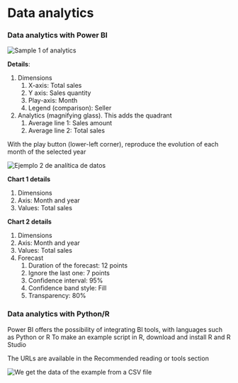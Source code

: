 # Data analytics

### Data analytics with Power BI

![Sample 1 of analytics](https://i.imgur.com/0SdDUWR.png)

**Details**:



1. Dimensions
   1. X-axis: Total sales
   2. Y axis: Sales quantity
   3. Play-axis: Month
   4. Legend (comparison): Seller
2. Analytics (magnifying glass). This adds the quadrant
   1. Average line 1: Sales amount
   2. Average line 2: Total sales

With the play button (lower-left corner), reproduce the evolution of each month of the selected year

![Ejemplo 2 de analítica de datos](https://i.imgur.com/nNyFaZH.png)

**Chart 1 details**

1. Dimensions
2. Axis: Month and year
3. Values: Total sales

**Chart 2 details**

1. Dimensions
2. Axis: Month and year
3. Values: Total sales
4. Forecast
   1. Duration of the forecast: 12 points
   2. Ignore the last one: 7 points
   3. Confidence interval: 95%
   4. Confidence band style: Fill
   5. Transparency: 80%

### Data analytics with Python/R

Power BI offers the possibility of integrating BI tools, with languages such as Python or R To make an example script in R, download and install R and R Studio

The URLs are available in the Recommended reading or tools section

![We get the data of the example from a CSV file](https://i.imgur.com/3SvvvNo.png)

